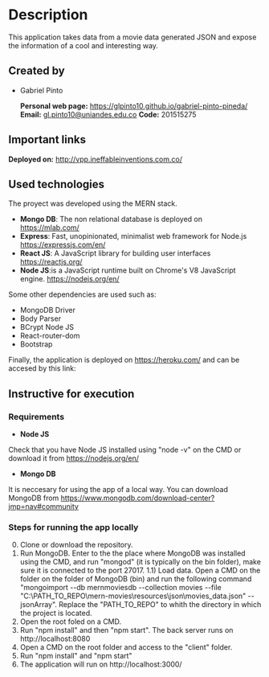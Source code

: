 # Description
This application takes data from a movie data generated JSON and expose the information of a cool and interesting way. 

## Created by
- Gabriel Pinto

  **Personal web page:** https://glpinto10.github.io/gabriel-pinto-pineda/
  **Email:** gl.pinto10@uniandes.edu.co
  **Code:** 201515275

## Important links

**Deployed on:** http://vpp.ineffableinventions.com.co/

## Used technologies

The proyect was developed using the MERN stack.

- **Mongo DB**: The non relational database is deployed on https://mlab.com/
- **Express**: Fast, unopinionated, minimalist web framework for Node.js https://expressjs.com/en/
- **React JS**: A JavaScript library for building user interfaces https://reactjs.org/
- **Node JS**:is a JavaScript runtime built on Chrome's V8 JavaScript engine. https://nodejs.org/en/

Some other dependencies are used such as:

- MongoDB Driver
- Body Parser
- BCrypt Node JS
- React-router-dom
- Bootstrap

Finally, the application is deployed on https://heroku.com/ and can be accesed by this link: 

## Instructive for execution

### Requirements

- **Node JS** 

Check that you have Node JS installed using "node -v" on the CMD or download it from https://nodejs.org/en/

- **Mongo DB**

It is neccesary for using the app of a local way. You can download MongoDB from https://www.mongodb.com/download-center?jmp=nav#community

### Steps for running the app locally

0) Clone or download the repository.
1) Run MongoDB. Enter to the the place where MongoDB was installed using the CMD, and run "mongod" (it is typically on the bin folder), make sure it is connected to the port 27017.
1.1) Load data. Open a CMD on the folder on the folder of MongoDB (bin) and run the following command "mongoimport --db mernmoviesdb --collection movies --file "C:\PATH_TO_REPO\mern-movies\resources\json\movies_data.json" --jsonArray". Replace the "PATH_TO_REPO" to whith the directory in which the project is located.
2) Open the root foled on a CMD.
3) Run "npm install" and then "npm start". The back server runs on http://localhost:8080
5) Open a CMD on the root folder and access to the "client" folder.
6) Run "npm install" and "npm start"
7) The application will run on http://localhost:3000/
